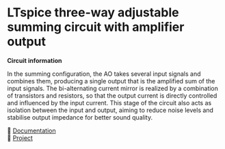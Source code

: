 # LTspice three-way adjustable summing circuit with amplifier output

**Circuit information** <br>

In the summing configuration, the AO takes several input signals and combines them, producing a single output that is the amplified sum of the input signals. The bi-alternating current mirror is realized by a combination of transistors and resistors, so that the output current is directly controlled and influenced by the input current. This stage of the circuit also acts as isolation between the input and output, aiming to reduce noise levels and stabilise output impedance for better sound quality.

📃 [Documentation](https://github.com/c0smin27/LTspice-3way-adjustable-summing-circuit/blob/main/SCIA_Documentatie_Melinte_Cosmin.pdf)<br>
💾 [Project]()
